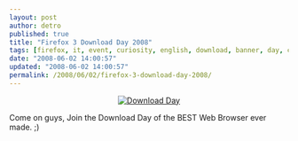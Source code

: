 ```yaml
---
layout: post
author: detro
published: true
title: "Firefox 3 Download Day 2008"
tags: [firefox, it, event, curiosity, english, download, banner, day, cool]
date: "2008-06-02 14:00:57"
updated: "2008-06-02 14:00:57"
permalink: /2008/06/02/firefox-3-download-day-2008/
---
```


<div align="center">
<a href="http://www.spreadfirefox.com/node&id=0&t=264"><img border="0" alt="Download Day" title="Download Day" src="http://www.spreadfirefox.com/files/images/affiliates_banners/dday_badge_fox.png"/></a>
</div>

Come on guys, Join the Download Day of the BEST Web Browser ever made. ;)
